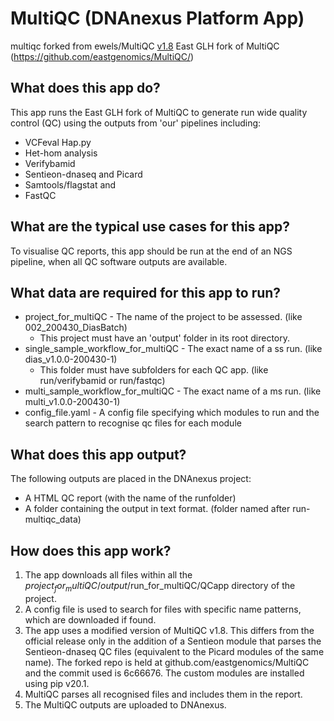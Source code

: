 # MultiQC (DNAnexus Platform App)

multiqc
forked from ewels/MultiQC [v1.8](https://github.com/ewels/MultiQC/)
East GLH fork of MultiQC (https://github.com/eastgenomics/MultiQC/)

## What does this app do?
This app runs the East GLH fork of MultiQC to generate run wide quality control (QC) using the outputs from 'our' pipelines including:
* VCFeval Hap.py
* Het-hom analysis
* Verifybamid
* Sentieon-dnaseq and Picard
* Samtools/flagstat and
* FastQC 

## What are the typical use cases for this app?
To visualise QC reports, this app should be run at the end of an NGS pipeline, when all QC software outputs are available.

## What data are required for this app to run?
* project_for_multiQC - The name of the project to be assessed. (like 002_200430_DiasBatch)
  * This project must have an 'output' folder in its root directory.
* single_sample_workflow_for_multiQC - The exact name of a ss run. (like dias_v1.0.0-200430-1) 
  * This folder must have subfolders for each QC app. (like run/verifybamid or run/fastqc)
* multi_sample_workflow_for_multiQC - The exact name of a ms run. (like multi_v1.0.0-200430-1) 
* config_file.yaml - A config file specifying which modules to run and the search pattern to recognise qc files for each module

## What does this app output?
The following outputs are placed in the DNAnexus project:
* A HTML QC report (with the name of the runfolder)
* A folder containing the output in text format. (folder named after run-multiqc_data)

## How does this app work?
1. The app downloads all files within all the $project_for_multiQC/output/$run_for_multiQC/QCapp directory of the project. 
2. A config file is used to search for files with specific name patterns, which are downloaded if found.
3. The app uses a modified version of MultiQC v1.8. This differs from the official release only in the addition of a Sentieon module that parses the Sentieon-dnaseq QC files (equivalent to the Picard modules of the same name). The forked repo is held at github.com/eastgenomics/MultiQC and the commit used is 6c66676. The custom modules are installed using pip v20.1.
4. MultiQC parses all recognised files and includes them in the report.
5. The MultiQC outputs are uploaded to DNAnexus.
